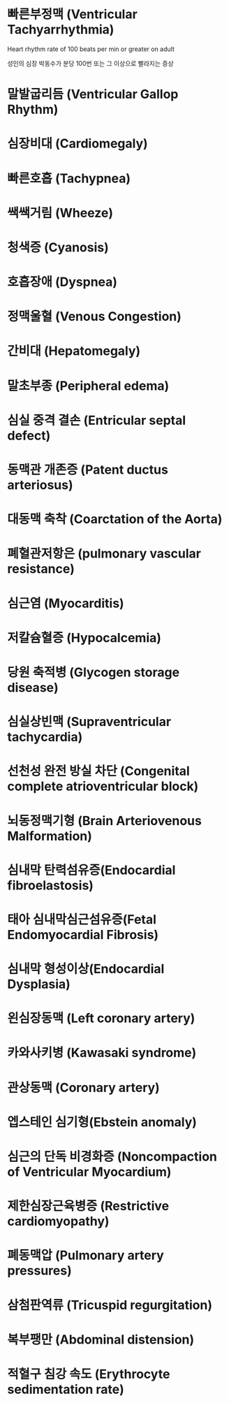 # 빠른부정맥 (Ventricular Tachyarrhythmia)

Heart rhythm rate of 100 beats per min or greater on adult

성인의 심장 박동수가 분당 100번 또는 그 이상으로 빨라지는 증상

# 말발굽리듬 (Ventricular Gallop Rhythm)

# 심장비대 (Cardiomegaly)

# 빠른호흡 (Tachypnea)

# 쌕쌕거림 (Wheeze)

# 청색증 (Cyanosis)

# 호흡장애 (Dyspnea)

# 정맥울혈 (Venous Congestion)

# 간비대 (Hepatomegaly)

# 말초부종 (Peripheral edema)

# 심실 중격 결손 (Entricular septal defect)

# 동맥관 개존증 (Patent ductus arteriosus)

# 대동맥 축착 (Coarctation of the Aorta)

# 폐혈관저항은 (pulmonary vascular resistance)

# 심근염 (Myocarditis)

# 저칼슘혈증 (Hypocalcemia)

# 당원 축적병 (Glycogen storage disease)

# 심실상빈맥 (Supraventricular tachycardia)

# 선천성 완전 방실 차단 (Congenital complete atrioventricular block)

# 뇌동정맥기형 (Brain Arteriovenous Malformation)

# 심내막 탄력섬유증(Endocardial fibroelastosis)

# 태아 심내막심근섬유증(Fetal Endomyocardial Fibrosis)

# 심내막 형성이상(Endocardial Dysplasia)

# 왼심장동맥 (Left coronary artery)

# 카와사키병 (Kawasaki syndrome)

# 관상동맥 (Coronary artery)

# 엡스테인 심기형(Ebstein anomaly)

# 심근의 단독 비경화증 (Noncompaction of Ventricular Myocardium)

# 제한심장근육병증 (Restrictive cardiomyopathy)

# 폐동맥압 (Pulmonary artery pressures)

# 삼첨판역류 (Tricuspid regurgitation)

# 복부팽만 (Abdominal distension)

# 적혈구 침강 속도 (Erythrocyte sedimentation rate)
